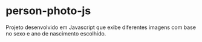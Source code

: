 # person-photo-js
Projeto desenvolvido em Javascript que exibe diferentes imagens com base no sexo e ano de nascimento escolhido.
